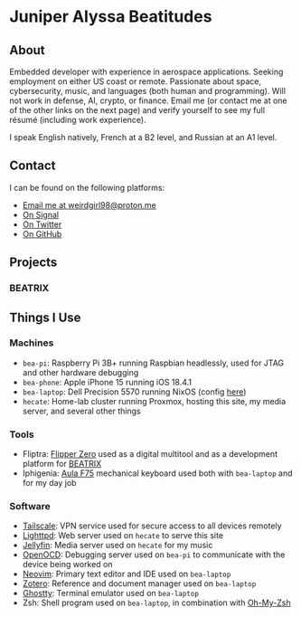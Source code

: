 # Juniper Alyssa Beatitudes

## About
Embedded developer with experience in aerospace applications. Seeking employment on either US coast or remote. Passionate about space, cybersecurity, music, and languages (both human and programming). Will not work in defense, AI, crypto, or finance. Email me (or contact me at one of the other links on the next page) and verify yourself to see my full résumé (including work experience).

I speak English natively, French at a B2 level, and Russian at an A1 level.

## Contact
I can be found on the following platforms:

- [Email me at weirdgirl98@proton.me](mailto:weirdgirl98@proton.me)
- [On Signal](https://signal.me/#eu/lJX7i0uiYETPSh70IIOqLtPkclZcyJpkxC0uKtuGZADCiwP0I-xPEoH9--MsZ8JO)
- [On Twitter](https://x.com/gblrfgr)
- [On GitHub](https://github.com/june-beatitudes)

## Projects

### BEATRIX

## Things I Use

### Machines

- `bea-pi`: Raspberry Pi 3B+ running Raspbian headlessly, used for JTAG and other hardware debugging
- `bea-phone`: Apple iPhone 15 running iOS 18.4.1
- `bea-laptop`: Dell Precision 5570 running NixOS (config [here](https://github.com/june-beatitudes/nix-config))
- `hecate`: Home-lab cluster running Proxmox, hosting this site, my media server, and several other things

### Tools
- Fliptra: [Flipper Zero](https://flipperzero.one/) used as a digital multitool and as a development platform for [BEATRIX](#beatrix)
- Iphigenia: [Aula F75](https://www.aulastar.com/gaming-keyboard/176.html) mechanical keyboard used both with `bea-laptop` and for my day job

### Software

- [Tailscale](https://tailscale.com/): VPN service used for secure access to all devices remotely
- [Lighttpd](https://www.lighttpd.net/): Web server used on `hecate` to serve this site
- [Jellyfin](https://jellyfin.org/): Media server used on `hecate` for my music
- [OpenOCD](https://openocd.org/): Debugging server used on `bea-pi` to communicate with the device being worked on
- [Neovim](https://neovim.io/): Primary text editor and IDE used on `bea-laptop`
- [Zotero](https://www.zotero.org/): Reference and document manager used on `bea-laptop`
- [Ghostty](https://ghostty.org/): Terminal emulator used on `bea-laptop`
- Zsh: Shell program used on `bea-laptop`, in combination with [Oh-My-Zsh](https://ohmyz.sh/)
